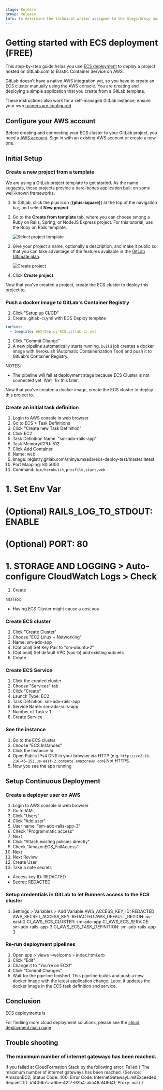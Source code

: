 ```yaml
---
stage: Release
group: Release
info: To determine the technical writer assigned to the Stage/Group associated with this page, see https://about.gitlab.com/handbook/engineering/ux/technical-writing/#assignments
---
```


# Getting started with ECS deployment **(FREE)**

This step-by-step guide helps you use [ECS deployment](../index.md#deploy-your-application-to-the-aws-elastic-container-service-ecs)
to deploy a project hosted on GitLab.com to Elastic Container Service on AWS.

GitLab doesn't have a native AWS integration yet, so you have to create an ECS
cluster manually using the AWS console.
You are creating and deploying a simple application that you create from a GitLab template.

These instructions also work for a self-managed GitLab instance;
ensure your own [runners are configured](../../ci/runners/README.md).

## Configure your AWS account

Before creating and connecting your ECS cluster to your GitLab project,
you need a [AWS account](https://aws.amazon.com/premiumsupport/knowledge-center/create-and-activate-aws-account/).
Sign in with an existing AWS account or create a new one.

## Initial Setup

### Create a new project from a template

We are using a GitLab project template to get started. As the name suggests,
those projects provide a bare-bones application built on some well-known frameworks.

1. In GitLab, click the plus icon (**{plus-square}**) at the top of the navigation bar, and select
   **New project**.
1. Go to the **Create from template** tab, where you can choose among a Ruby on
   Rails, Spring, or NodeJS Express project.
   For this tutorial, use the Ruby on Rails template.

   ![Select project template](img/guide_project_template_v12_3.png)

1. Give your project a name, optionally a description, and make it public so that
   you can take advantage of the features available in the
   [GitLab Ultimate plan](https://about.gitlab.com/pricing/).

   ![Create project](img/guide_create_project_v12_3.png)

1. Click **Create project**.

Now that you've created a project, create the ECS cluster
to deploy this project to.

### Push a docker image to GitLab's Container Registry

1. Click "Setup up CI/CD"
1. Create .gitlab-ci.yml with ECS Deploy template
  ```yaml
  include:
    - template: AWS/Deploy-ECS.gitlab-ci.yml
  ```
1. Click "Commit Change"
1. A new pipeline automatically starts running.
   `build` job creates a docker image with herokuish (Automatic Containerization Tool)
   and push it to GitLab's Container Registry.

NOTES:
- The pipeline will fail at deployment stage because ECS Cluster is not connected yet.
  We'll fix this later.

Now that you've created a docker image, create the ECS cluster
to deploy this project to.

### Create an initial task definition

1. Login to AWS console in web browser
1. Go to ECS > Task Definitions
1. Click "Create new Task Definition"
1. Click EC2
1. Task Definition Name: "sm-ado-rails-app"
1. Task Memory/CPU: 512
1. Click Add Container
  1. Name: web
  1. Image: registry.gitlab.com/shinya.maeda/ecs-deploy-test/master:latest
1. Port Mapping: 80:5000
1. Command: `bin/herokuish,procfile,start,web`
# 1. Set Env Var
  # (Optional) RAILS_LOG_TO_STDOUT: ENABLE
  # (Optional) PORT: 80
# 1. STORAGE AND LOGGING > Auto-configure CloudWatch Logs > Check
1. Create

NOTES:
- Having ECS Cluster might cause a cost you.

### Create ECS cluster

1. Click "Create Cluster"
1. Choose "EC2 Linux + Networking"
1. Name: sm-ado-app
1. (Optional) Set Key Pair to "sm-ubuntu-2" 
1. (Optional) Set default VPC (vpc-b) and existing subnets
1. Create

### Create ECS Service

1. Click the created cluster
1. Choose "Services" tab
1. Click "Create"
1. Launch Type: EC2
1. Task Definition: sm-ado-rails-app
1. Service Name: sm-ado-rails-app
1. Number of Tasks: 1
1. Create Service

### See the instance

1. Go to the ECS cluster
1. Choose "ECS Instances"
1. Click the Instance Id
1. Open Public IPv4 DNS in your browser via HTTP (e.g. `http://ec2-18-216-45-152.us-east-2.compute.amazonaws.com`)
   Not HTTPS.
1. Now you see the app running

## Setup Continuous Deployment

### Create a deployer user on AWS

1. Login to AWS console in web browser
1. Go to IAM
1. Click "Users"
1. Click "Add user"
  1. User name: "sm-ado-rails-app-3"
  1. Check "Programmatic access"
  1. Next
1. Click "Attach existing policies directly"
1. Check "AmazonECS_FullAccess"
1. Next
1. Next Review
1. Create User
1. Take a note secrets 
  - Access key ID: REDACTED
  - Secret: REDACTED

### Setup credentials in GitLab to let Runners access to the ECS cluster

1. Settings > Variables > Add Variable
  AWS_ACCESS_KEY_ID: REDACTED
  AWS_SECRET_ACCESS_KEY: REDACTED
  AWS_DEFAULT_REGION: us-east-2
  CI_AWS_ECS_CLUSTER: sm-ado-app
  CI_AWS_ECS_SERVICE: sm-ado-rails-app-3
  CI_AWS_ECS_TASK_DEFINITION: sm-ado-rails-app-3

### Re-run deployment pipelines

1. Open app > views >welcome > index.html.erb
1. Click "Edit"
1. Change it to "You're on ECS!"
1. Click "Commit Changes"
1. Wait for the pipeline finished.
   This pipeline builds and push a new docker image with the latest application change.
   Later, it updates the docker image in the ECS task definition and service.

## Conclusion

ECS deployments is

For findiing more cloud deployment solutions, please see the [cloud deployment main page](../index.md)

## Trouble shooting

### The maximum number of internet gateways has been reached.

If you failed at CloudFormation Stack by the following error:
Failed  { The maximum number of internet gateways has been reached. (Service: AmazonEC2; Status Code: 400; Error Code: InternetGatewayLimitExceeded; Request ID: b1406b7c-a6be-42f7-92b4-a5a48af4864f; Proxy: null) }
